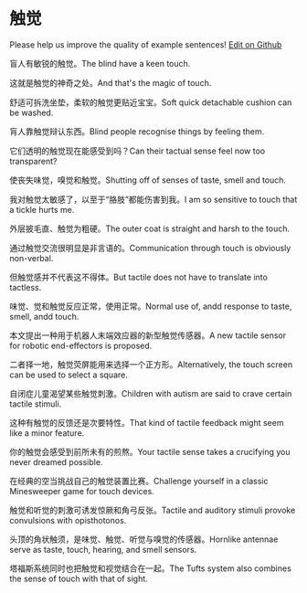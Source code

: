 # 触觉

Please help us improve the quality of example sentences! [Edit on Github](https://github.com/jiyushe/jiyu-example-sentence-source/blob/main/chinese/chujue.md)

<p><span class="chinese">盲人有敏锐的触觉。</span><span class="english">The blind have a keen touch.</span></p>

<p><span class="chinese">这就是触觉的神奇之处。</span><span class="english">And that's the magic of touch.</span></p>

<p><span class="chinese">舒适可拆洗坐垫，柔软的触觉更贴近宝宝。</span><span class="english">Soft quick detachable cushion can be washed.</span></p>

<p><span class="chinese">肓人靠触觉辩认东西。</span><span class="english">Blind people recognise things by feeling them.</span></p>

<p><span class="chinese">它们透明的触觉现在能感受到吗？</span><span class="english">Can their tactual sense feel now too transparent?</span></p>

<p><span class="chinese">使丧失味觉，嗅觉和触觉。</span><span class="english">Shutting off of senses of taste, smell and touch.</span></p>

<p><span class="chinese">我对触觉太敏感了，以至于“胳肢”都能伤害到我。</span><span class="english">I am so sensitive to touch that a tickle hurts me.</span></p>

<p><span class="chinese">外层披毛直、触觉为粗硬。</span><span class="english">The outer coat is straight and harsh to the touch.</span></p>

<p><span class="chinese">通过触觉交流很明显是非言语的。</span><span class="english">Communication through touch is obviously non-verbal.</span></p>

<p><span class="chinese">但触觉感并不代表这不得体。</span><span class="english">But tactile does not have to translate into tactless.</span></p>

<p><span class="chinese">味觉、觉和触觉反应正常，使用正常。</span><span class="english">Normal use of, andd response to taste, smell, andd touch.</span></p>

<p><span class="chinese">本文提出一种用于机器人末端效应器的新型触觉传感器。</span><span class="english">A new tactile sensor for robotic end-effectors is proposed.</span></p>

<p><span class="chinese">二者择一地，触觉荧屏能用来选择一个正方形。</span><span class="english">Alternatively, the touch screen can be used to select a square.</span></p>

<p><span class="chinese">自闭症儿童渴望某些触觉刺激。</span><span class="english">Children with autism are said to crave certain tactile stimuli.</span></p>

<p><span class="chinese">这种有触觉的反馈还是次要特性。</span><span class="english">That kind of tactile  feedback might seem like a minor feature.</span></p>

<p><span class="chinese">你的触觉会感受到前所未有的煎熬。</span><span class="english">Your tactile sense takes a crucifying you never dreamed possible.</span></p>

<p><span class="chinese">在经典的空当挑战自己的触觉装置比赛。</span><span class="english">Challenge yourself in a classic Minesweeper game for touch devices.</span></p>

<p><span class="chinese">触觉和听觉的刺激可诱发惊厥和角弓反张。</span><span class="english">Tactile and auditory stimuli provoke convulsions with opisthotonos.</span></p>

<p><span class="chinese">头顶的角状触须，是味觉、触觉、听觉与嗅觉的传感器。</span><span class="english">Hornlike antennae serve as taste, touch, hearing, and smell sensors.</span></p>

<p><span class="chinese">塔福斯系统同时也把触觉和视觉结合在一起。</span><span class="english">The Tufts system also combines the sense of touch with that of sight.</span></p>

